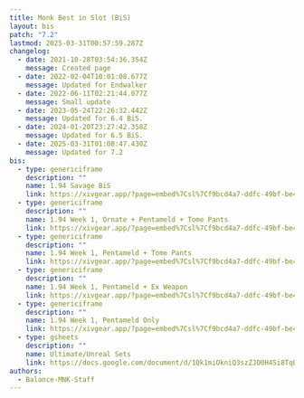 ```yaml
---
title: Monk Best in Slot (BiS)
layout: bis
patch: "7.2"
lastmod: 2025-03-31T00:57:59.287Z
changelog:
  - date: 2021-10-28T03:54:36.354Z
    message: Created page
  - date: 2022-02-04T10:01:08.677Z
    message: Updated for Endwalker
  - date: 2022-06-11T02:21:44.077Z
    message: Small update
  - date: 2023-05-24T22:26:32.442Z
    message: Updated for 6.4 BiS.
  - date: 2024-01-20T23:27:42.358Z
    message: Updated for 6.5 BiS.
  - date: 2025-03-31T01:08:47.430Z
    message: Updated for 7.2
bis:
  - type: genericiframe
    description: ""
    name: 1.94 Savage BiS
    link: https://xivgear.app/?page=embed%7Csl%7Cf9bcd4a7-ddfc-49bf-be48-b1caf4e0fa8b&onlySetIndex=1
  - type: genericiframe
    description: ""
    name: 1.94 Week 1, Ornate + Pentameld + Tome Pants
    link: https://xivgear.app/?page=embed%7Csl%7Cf9bcd4a7-ddfc-49bf-be48-b1caf4e0fa8b&onlySetIndex=3
  - type: genericiframe
    description: ""
    name: 1.94 Week 1, Pentameld + Tome Pants
    link: https://xivgear.app/?page=embed%7Csl%7Cf9bcd4a7-ddfc-49bf-be48-b1caf4e0fa8b&onlySetIndex=5
  - type: genericiframe
    description: ""
    name: 1.94 Week 1, Pentameld + Ex Weapon
    link: https://xivgear.app/?page=embed%7Csl%7Cf9bcd4a7-ddfc-49bf-be48-b1caf4e0fa8b&onlySetIndex=9
  - type: genericiframe
    description: ""
    name: 1.94 Week 1, Pentameld Only
    link: https://xivgear.app/?page=embed%7Csl%7Cf9bcd4a7-ddfc-49bf-be48-b1caf4e0fa8b&onlySetIndex=11
  - type: gsheets
    description: ""
    name: Ultimate/Unreal Sets
    link: https://docs.google.com/document/d/1Qk1miOkniQ3szZJO0H4Si8TqBnoEDLhVuPPPH5z63kc/edit?usp=sharing
authors:
  - Balance-MNK-Staff
---
```

